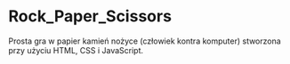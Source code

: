 # Rock_Paper_Scissors
Prosta gra w papier kamień nożyce (człowiek kontra komputer) stworzona przy użyciu HTML, CSS i JavaScript.
